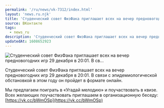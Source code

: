 ```yaml
---
permalink: '/ru/news/vk-7312/index.html'
layout: 'news.ru.njk'
title: 'Студенческий совет ФизФака приглашает всех на вечер предновогодних игр 29 декабря в 20:01. В св'
source: ВКонтакте
tags:
  - news_ru
description: 'Студенческий совет ФизФака приглашает всех на вечер предновогодних игр 29 декабря в 20:01. В св…'
updatedAt: 1608652923
---
```

![Студенческий совет ФизФака приглашает всех на вечер предновогодних игр 29 декабря в 20:01. В св…](https://sun9-37.userapi.com/impg/9x8zjtr07lgM3XJDzIuk8S9-k09kNasS0O88gA/BWQhMDB-w8g.jpg?size=1280x1057&quality=96&sign=1c8c6bd6439ff8a2ecc02245aad7f713&c_uniq_tag=lABryyzLNlrFbm_Kwo1JWwo8swrBxM6AUrJPBiBZDZw&type=album)

Студенческий совет ФизФака приглашает всех на вечер предновогодних игр 29 декабря в 20:01. В связи с эпидемиологической обстановкой в этом году он пройдет в формате онлайн.

Мы предлагаем поиграть в «Угадай мелодию» и поучаствовать в квизе. Всех желающих поучаствовать приглашаем в организационную беседу: [https://vk.cc/bWmOSp](https://vk.cc/bWmOSp)
